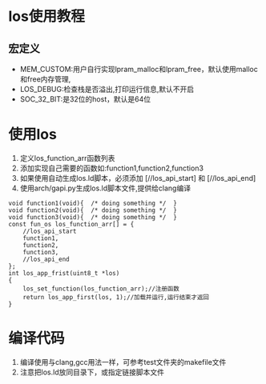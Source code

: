 # los使用教程

## 宏定义
* MEM_CUSTOM:用户自行实现lpram_malloc和lpram_free，默认使用malloc和free内存管理,
* LOS_DEBUG:检查栈是否溢出,打印运行信息,默认不开启
* SOC_32_BIT:是32位的host，默认是64位

# 使用los
1. 定义los_function_arr函数列表
2. 添加实现自己需要的函数如:function1,function2,function3
3. 如果使用自动生成los.ld脚本，必须添加 [//los_api_start] 和 [//los_api_end]
4. 使用arch/gapi.py生成los.ld脚本文件,提供给clang编译
```
void function1(void){  /* doing something */  }
void function2(void){  /* doing something */  }
void function3(void){  /* doing something */  }
const fun_os los_function_arr[] = {
    //los_api_start
    function1,
    function2,
    function3,
    //los_api_end
};
int los_app_frist(uint8_t *los)
{
    los_set_function(los_function_arr);//注册函数
    return los_app_first(los, 1);//加载并运行,运行结束才返回
}
```

# 编译代码
1. 编译使用与clang,gcc用法一样，可参考test文件夹的makefile文件
2. 注意把los.ld放同目录下，或指定链接脚本文件